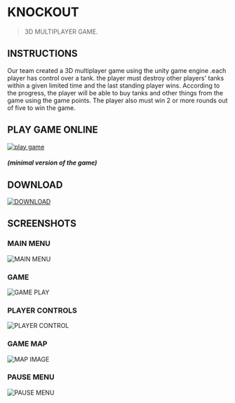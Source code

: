 # KNOCKOUT
> 3D MULTIPLAYER GAME.

## INSTRUCTIONS
Our team created a 3D multiplayer game using the unity game engine .each player has control over a tank. the player must destroy other players' tanks within a given limited time and the last standing player wins. According to the progress, the player will be able to buy tanks and other things from the game using the game points. The player also must win 2 or more rounds out of five to win the game.

## PLAY GAME ONLINE
<a href="https://messenger-1012.github.io/theknockout/" target="_blank"  >  <img src="https://img.shields.io/badge/-PLAY%20GAME-green"  alt="play game" /> </a>
##### (minimal version of the game)

## DOWNLOAD
<a href="https://drive.google.com/drive/folders/1w_jq8nnCzEF0KMNDNSDrCMT3gTm6tIXm?usp=sharing" target="_blank"  >  <img src="https://img.shields.io/badge/-DOWNLOAD%20GAME-red"  alt="DOWNLOAD" /> </a>

## SCREENSHOTS

### MAIN MENU
![MAIN MENU](https://github.com/messenger-1012/the-knockout/blob/main/game%20menu.png)

### GAME 
![GAME PLAY](https://github.com/messenger-1012/the-knockout/blob/main/game.png)


### PLAYER CONTROLS
![PLAYER CONTROL](https://github.com/messenger-1012/the-knockout/blob/main/instructions.png)

### GAME MAP
![MAP IMAGE](https://github.com/messenger-1012/the-knockout/blob/main/map.png)

### PAUSE MENU
![PAUSE MENU](https://github.com/messenger-1012/the-knockout/blob/main/pause%20menu.png)






